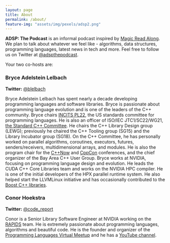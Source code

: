 ```yaml
---
layout: page
title: About
permalink: /about/
feature-img: "assets/img/pexels/adsp2.png"
---
```


**ADSP: The Podcast** is an informal podcast inspired by [Magic Read Along](http://www.magicreadalong.com/). We plan to talk about whatever we feel like - algorithms, data structures, programming languages, latest news in tech and more. Feel free to follow us on Twitter at [@adspthepodcast](https://twitter.com/adspthepodcast).

Your two co-hosts are:

### Bryce Adelstein Lelbach 

**Twitter:** [@blelbach](https://twitter.com/blelbach)

Bryce Adelstein Lelbach has spent nearly a decade developing programming languages and software libraries. Bryce is passionate about programming language evolution and is one of the leaders of the C++ community. Bryce chairs [INCITS PL22](https://www.incits.org/committees/pl22), the US standards committee for programming languages. He is also an officer of ISO/IEC JTC1/SC22/WG21, [the Standard C++ Committee](https://isocpp.org/std/the-committee). He chairs the C++ Library Design group (LEWG); previously he chaired the C++ Tooling group (SG15) and the Library Incubator group (SG18). On the C++ Committee, he has personally worked on parallel algorithms, coroutines, executors, futures, senders/receivers, multidimensional arrays, and modules. He is also the program chair for the [C++Now](https://cppnow.org/) and [CppCon](https://cppcon.org/) conferences, and the chief organizer of the Bay Area C++ User Group. Bryce works at NVIDIA, focusing on programming language design and evolution. He leads the CUDA C++ Core Libraries team and works on the NVIDIA HPC compiler. He is one of the initial developers of the HPX parallel runtime system. He also helped start the LLVMLinux initiative and has occasionally contributed to the [Boost C++ libraries](https://www.boost.org/).


### Conor Hoekstra 

**Twitter:** [@code_report](https://twitter.com/code_report)
 
Conor is a Senior Library Software Engineer at NVIDIA working on the [RAPIDS](https://rapids.ai/) team. He is extremely passionate about programming languages, algorithms and beautiful code. He is the founder and organizer of the [Programming Languages Virtual Meetup](https://www.meetup.com/Programming-Languages-Toronto-Meetup/) and he has a [YouTube channel](https://www.youtube.com/codereport).
